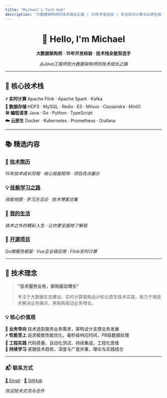 ```yaml
---
title: "Michael's Tech Hub"
description: "大数据架构师的技术成长之路 | 15年开发经验 | 专注实时计算与云原生技术"
---
```


<div align="center">

# 👋 Hello, I'm Michael

**大数据架构师** · **15年开发经验** · **技术栈全能型选手**

*从Java工程师到大数据架构师的技术成长之路*

</div>

---

## 🚀 核心技术栈

<div class="tech-grid">

<div class="tech-card">
<strong>⚡ 实时计算</strong>
Apache Flink · Apache Spark · Kafka
</div>

<div class="tech-card">
<strong>💾 数据存储</strong>
HDFS · MySQL · Redis · ES · Milvus · Cassandra · MinIO
</div>

<div class="tech-card">
<strong>🛠️ 编程语言</strong>
Java · Go · Python · TypeScript
</div>

<div class="tech-card">
<strong>☁️ 云原生</strong>
Docker · Kubernetes · Prometheus · Grafana
</div>

</div>

---

## 📚 精选内容

<div class="featured-content">

### 🎯 [技术简历](/posts/myself/)
*15年技术成长历程 · 核心技能矩阵 · 项目亮点展示*

</div>

<div class="featured-content">

### 💡 [技能学习之路](/posts/skill-learning/)
*技能地图 · 学习方法论 · 技术博客合集*

</div>

<div class="featured-content">

### 🌟 [我的生活](/posts/mylife/)
*技术之外的精彩人生 · 让你更全面地了解我*

</div>

<div class="featured-content">

### 🔗 [开源项目](https://github.com/michaelwang123)
*Go微服务框架 · Vue企业级应用 · Flink实时计算*

</div>

---

## 🌟 技术理念

> **"技术服务业务，架构驱动增长"**
> 
> 专注于大数据生态建设、实时计算架构设计和云原生技术实践，致力于用技术解决业务痛点，用架构驱动业务增长。

### 💡 核心价值观

<div class="tech-grid">

<div class="tech-card">
<strong>🎯 业务导向</strong>
技术选型服务业务需求，架构设计支撑业务发展
</div>

<div class="tech-card">
<strong>⚡ 性能至上</strong>
追求极致性能优化，毫秒级响应时间，PB级数据处理
</div>

<div class="tech-card">
<strong>🔧 工程实践</strong>
代码质量、自动化测试、持续集成，工程化思维
</div>

<div class="tech-card">
<strong>🚀 持续学习</strong>
紧跟技术趋势，深度与广度并重，理论与实践结合
</div>

</div>

---

<div class="contact-section">

### 📬 联系方式

[📧 Email](mailto:286790238@qq.com) · [🐙 GitHub](https://github.com/michaelwang123) 

*欢迎技术交流与合作*

</div>